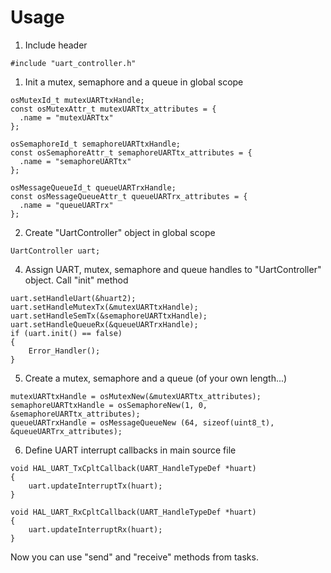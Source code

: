 # Usage
1. Include header
```
#include "uart_controller.h"
```  
1. Init a mutex, semaphore and a queue in global scope
```
osMutexId_t mutexUARTtxHandle;
const osMutexAttr_t mutexUARTtx_attributes = {
  .name = "mutexUARTtx"
};

osSemaphoreId_t semaphoreUARTtxHandle;
const osSemaphoreAttr_t semaphoreUARTtx_attributes = {
  .name = "semaphoreUARTtx"
};

osMessageQueueId_t queueUARTrxHandle;
const osMessageQueueAttr_t queueUARTrx_attributes = {
  .name = "queueUARTrx"
};
```
2. Create "UartController" object in global scope
```
UartController uart;
```
4. Assign UART, mutex, semaphore and queue handles to "UartController" object. Call "init" method
```
uart.setHandleUart(&huart2);
uart.setHandleMutexTx(&mutexUARTtxHandle);
uart.setHandleSemTx(&semaphoreUARTtxHandle);
uart.setHandleQueueRx(&queueUARTrxHandle);
if (uart.init() == false)
{
    Error_Handler();
}
```
5. Create a mutex, semaphore and a queue (of your own length...)
```
mutexUARTtxHandle = osMutexNew(&mutexUARTtx_attributes);
semaphoreUARTtxHandle = osSemaphoreNew(1, 0, &semaphoreUARTtx_attributes);
queueUARTrxHandle = osMessageQueueNew (64, sizeof(uint8_t), &queueUARTrx_attributes);
```
6. Define UART interrupt callbacks in main source file
```
void HAL_UART_TxCpltCallback(UART_HandleTypeDef *huart)
{
    uart.updateInterruptTx(huart);
}

void HAL_UART_RxCpltCallback(UART_HandleTypeDef *huart)
{
    uart.updateInterruptRx(huart);
}
```
Now you can use "send" and "receive" methods from tasks.

